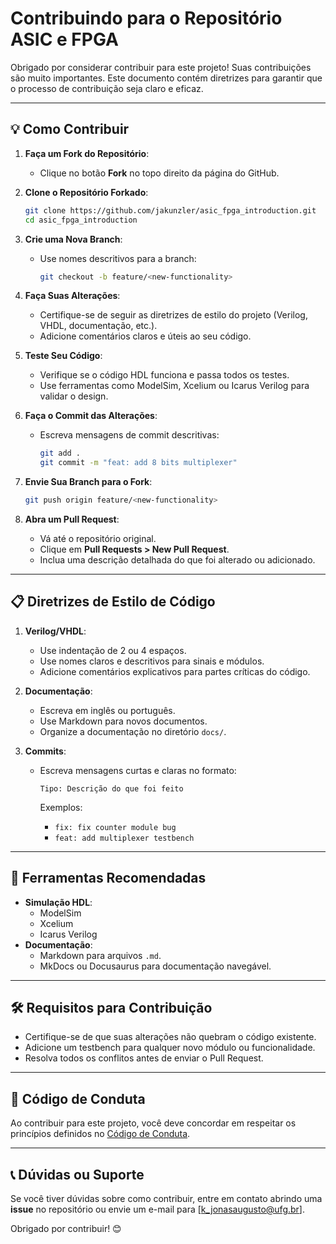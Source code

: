 # Contribuindo para o Repositório ASIC e FPGA

Obrigado por considerar contribuir para este projeto! Suas contribuições são muito importantes. Este documento contém diretrizes para garantir que o processo de contribuição seja claro e eficaz.

---

## 💡 Como Contribuir

1. **Faça um Fork do Repositório**:
   - Clique no botão **Fork** no topo direito da página do GitHub.

2. **Clone o Repositório Forkado**:

   ```bash
   git clone https://github.com/jakunzler/asic_fpga_introduction.git
   cd asic_fpga_introduction
   ```

3. **Crie uma Nova Branch**:
   - Use nomes descritivos para a branch:

     ```bash
     git checkout -b feature/<new-functionality>
     ```

4. **Faça Suas Alterações**:
   - Certifique-se de seguir as diretrizes de estilo do projeto (Verilog, VHDL, documentação, etc.).
   - Adicione comentários claros e úteis ao seu código.

5. **Teste Seu Código**:
   - Verifique se o código HDL funciona e passa todos os testes.
   - Use ferramentas como ModelSim, Xcelium ou Icarus Verilog para validar o design.

6. **Faça o Commit das Alterações**:
   - Escreva mensagens de commit descritivas:

     ```bash
     git add .
     git commit -m "feat: add 8 bits multiplexer"
     ```

7. **Envie Sua Branch para o Fork**:

   ```bash
   git push origin feature/<new-functionality>
   ```

8. **Abra um Pull Request**:
   - Vá até o repositório original.
   - Clique em **Pull Requests > New Pull Request**.
   - Inclua uma descrição detalhada do que foi alterado ou adicionado.

---

## 📋 Diretrizes de Estilo de Código

1. **Verilog/VHDL**:
   - Use indentação de 2 ou 4 espaços.
   - Use nomes claros e descritivos para sinais e módulos.
   - Adicione comentários explicativos para partes críticas do código.

2. **Documentação**:
   - Escreva em inglês ou português.
   - Use Markdown para novos documentos.
   - Organize a documentação no diretório `docs/`.

3. **Commits**:
   - Escreva mensagens curtas e claras no formato:

     ```plaintext
     Tipo: Descrição do que foi feito
     ```

     Exemplos:
     - `fix: fix counter module bug`
     - `feat: add multiplexer testbench`

---

## 🚀 Ferramentas Recomendadas

- **Simulação HDL**:
  - ModelSim
  - Xcelium
  - Icarus Verilog
- **Documentação**:
  - Markdown para arquivos `.md`.
  - MkDocs ou Docusaurus para documentação navegável.

---

## 🛠️ Requisitos para Contribuição

- Certifique-se de que suas alterações não quebram o código existente.
- Adicione um testbench para qualquer novo módulo ou funcionalidade.
- Resolva todos os conflitos antes de enviar o Pull Request.

---

## 🤝 Código de Conduta

Ao contribuir para este projeto, você deve concordar em respeitar os princípios definidos no [Código de Conduta](CODE_OF_CONDUCT.md).

---

## 📞 Dúvidas ou Suporte

Se você tiver dúvidas sobre como contribuir, entre em contato abrindo uma **issue** no repositório ou envie um e-mail para [k_jonasaugusto@ufg.br].

Obrigado por contribuir! 😊
